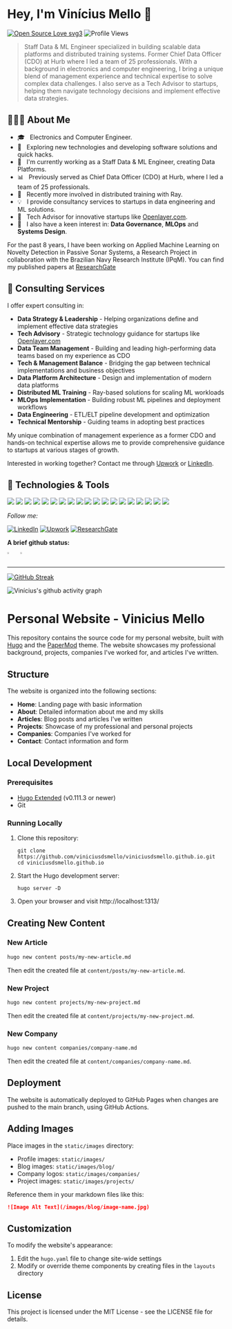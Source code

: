 # Hey, I'm Vinícius Mello 👋

[![Open Source Love svg3](https://badges.frapsoft.com/os/v3/open-source.svg?v=103)](https://github.com/ellerbrock/open-source-badges/)
![Profile Views](https://komarev.com/ghpvc/?username=viniciusdsmello&color=blueviolet)

> Staff Data & ML Engineer specialized in building scalable data platforms and distributed training systems. Former Chief Data Officer (CDO) at Hurb where I led a team of 25 professionals. With a background in electronics and computer engineering, I bring a unique blend of management experience and technical expertise to solve complex data challenges. I also serve as a Tech Advisor to startups, helping them navigate technology decisions and implement effective data strategies.

## 👨🏻‍💻 About Me

- 🎓 &nbsp; Electronics and Computer Engineer.
- 🙂 &nbsp; Exploring new technologies and developing software solutions and quick hacks.
- 💼 &nbsp; I'm currently working as a Staff Data & ML Engineer, creating Data Platforms.
- 📊 &nbsp; Previously served as Chief Data Officer (CDO) at Hurb, where I led a team of 25 professionals.
- 🚀 &nbsp; Recently more involved in distributed training with Ray.
- 💡 &nbsp; I provide consultancy services to startups in data engineering and ML solutions.
- 🔮 &nbsp; Tech Advisor for innovative startups like [Openlayer.com](https://openlayer.com).
- 🤖 &nbsp; I also have a keen interest in: **Data Governance**, **MLOps** and **Systems Design**.  

For the past 8 years, I have been working on Applied Machine Learning on Novelty Detection in Passive Sonar Systems, a Research Project in collaboration with the Brazilian Navy Research Institute (IPqM). You can find my published papers at [ResearchGate](https://www.researchgate.net/profile/Vinicius-Mello)

## 🚀 Consulting Services

I offer expert consulting in:

- **Data Strategy & Leadership** - Helping organizations define and implement effective data strategies
- **Tech Advisory** - Strategic technology guidance for startups like [Openlayer.com](https://openlayer.com)
- **Data Team Management** - Building and leading high-performing data teams based on my experience as CDO
- **Tech & Management Balance** - Bridging the gap between technical implementations and business objectives
- **Data Platform Architecture** - Design and implementation of modern data platforms
- **Distributed ML Training** - Ray-based solutions for scaling ML workloads
- **MLOps Implementation** - Building robust ML pipelines and deployment workflows
- **Data Engineering** - ETL/ELT pipeline development and optimization
- **Technical Mentorship** - Guiding teams in adopting best practices

My unique combination of management experience as a former CDO and hands-on technical expertise allows me to provide comprehensive guidance to startups at various stages of growth.

Interested in working together? Contact me through [Upwork](https://www.upwork.com/freelancers/~019eb14406aa6dc933) or [LinkedIn](https://www.linkedin.com/in/viniciusdsmello/).

## 🔧 Technologies & Tools

![](https://img.shields.io/badge/OS-Linux-informational?style=flat&logo=linux&logoColor=white&color=blueviolet)
![](https://img.shields.io/badge/Editor-VS_Code-informational?style=flat&logo=visual-studio-code&logoColor=white&color=blueviolet)
![](https://img.shields.io/badge/Code-Python-informational?style=flat&logo=python&logoColor=white&color=blueviolet)
![](https://img.shields.io/badge/Shell-Bash-informational?style=flat&logo=gnu-bash&logoColor=white&color=blueviolet)
![](https://img.shields.io/badge/Tools-PostgreSQL-informational?style=flat&logo=postgresql&logoColor=white&color=blueviolet)
![](https://img.shields.io/badge/Tools-MySQL-informational?style=flat&logo=mysql&logoColor=white&color=blueviolet)
![](https://img.shields.io/badge/Tools-Docker-informational?style=flat&logo=docker&logoColor=white&color=blueviolet)
![](https://img.shields.io/badge/Tools-GCP-informational?style=flat&logo=google&logoColor=white&color=blueviolet)
![](https://img.shields.io/badge/Tools-AWS-informational?style=flat&logo=amazon&logoColor=white&color=blueviolet)
![](https://img.shields.io/badge/Tools-Ray-informational?style=flat&logo=ray&logoColor=white&color=blueviolet)
![](https://img.shields.io/badge/ML-PyTorch-informational?style=flat&logo=pytorch&logoColor=white&color=blueviolet)
![](https://img.shields.io/badge/ML-TensorFlow-informational?style=flat&logo=tensorflow&logoColor=white&color=blueviolet)
![](https://img.shields.io/badge/Data-Spark-informational?style=flat&logo=apache-spark&logoColor=white&color=blueviolet)
![](https://img.shields.io/badge/Data-Kafka-informational?style=flat&logo=apache-kafka&logoColor=white&color=blueviolet)
![](https://img.shields.io/badge/Data-Airflow-informational?style=flat&logo=apache-airflow&logoColor=white&color=blueviolet)
![](https://img.shields.io/badge/MLOps-MLflow-informational?style=flat&logo=mlflow&logoColor=white&color=blueviolet)
![](https://img.shields.io/badge/Cloud-Kubernetes-informational?style=flat&logo=kubernetes&logoColor=white&color=blueviolet)
![](https://img.shields.io/badge/Leadership-DataStrategy-informational?style=flat&logo=strategy&logoColor=white&color=blueviolet)
![](https://img.shields.io/badge/Management-TeamLeadership-informational?style=flat&logo=microsoft-teams&logoColor=white&color=blueviolet)

<i>Follow me:</i><br>

[![LinkedIn](https://img.shields.io/badge/-LINKEDIN-0077B5?style=for-the-badge&logo=linkedin&logoColor=white)](https://www.linkedin.com/in/viniciusdsmello/)
[![Upwork](https://img.shields.io/badge/-UPWORK-6FDA44?style=for-the-badge&logo=upwork&logoColor=white)](https://www.upwork.com/freelancers/~019eb14406aa6dc933)
[![ResearchGate](https://img.shields.io/badge/-RESEARCHGATE-00CCBB?style=for-the-badge&logo=researchgate&logoColor=white)](https://www.researchgate.net/profile/Vinicius-Mello)


<!-- ## 📂 Featured Projects -->


<!-- Replace 'your-best-repo' and 'another-great-repo' with your actual repositories -->


**A brief github status:** 

<div style="display: flex; flex-wrap: wrap; gap: 10px;">
  <a href="https://github.com/anuraghazra/github-readme-stats">
    <img width="45%" src="https://github-readme-stats.vercel.app/api/top-langs/?username=viniciusdsmello&hide=javascript,html,css&theme=onedark" />
  </a>

  <a href="https://github.com/anuraghazra/github-readme-stats">
    <img width="45%" src="https://github-readme-stats.vercel.app/api?username=viniciusdsmello&show_icons=true&theme=onedark" />
  </a>
</div>

---

[![GitHub Streak](https://github-readme-streak-stats.herokuapp.com/?user=viniciusdsmello&theme=onedark)](https://git.io/streak-stats)

![Vinícius's github activity graph](https://github-readme-activity-graph.vercel.app/graph?username=viniciusdsmello&theme=react-dark)

# Personal Website - Vinicius Mello

This repository contains the source code for my personal website, built with [Hugo](https://gohugo.io/) and the [PaperMod](https://github.com/adityatelange/hugo-PaperMod) theme. The website showcases my professional background, projects, companies I've worked for, and articles I've written.

## Structure

The website is organized into the following sections:

- **Home**: Landing page with basic information
- **About**: Detailed information about me and my skills
- **Articles**: Blog posts and articles I've written
- **Projects**: Showcase of my professional and personal projects
- **Companies**: Companies I've worked for
- **Contact**: Contact information and form

## Local Development

### Prerequisites

- [Hugo Extended](https://gohugo.io/installation/) (v0.111.3 or newer)
- Git

### Running Locally

1. Clone this repository:
   ```
   git clone https://github.com/viniciusdsmello/viniciusdsmello.github.io.git
   cd viniciusdsmello.github.io
   ```

2. Start the Hugo development server:
   ```
   hugo server -D
   ```

3. Open your browser and visit http://localhost:1313/

## Creating New Content

### New Article

```bash
hugo new content posts/my-new-article.md
```

Then edit the created file at `content/posts/my-new-article.md`.

### New Project

```bash
hugo new content projects/my-new-project.md
```

Then edit the created file at `content/projects/my-new-project.md`.

### New Company

```bash
hugo new content companies/company-name.md
```

Then edit the created file at `content/companies/company-name.md`.

## Deployment

The website is automatically deployed to GitHub Pages when changes are pushed to the main branch, using GitHub Actions.

## Adding Images

Place images in the `static/images` directory:

- Profile images: `static/images/`
- Blog images: `static/images/blog/`
- Company logos: `static/images/companies/`
- Project images: `static/images/projects/`

Reference them in your markdown files like this:
```markdown
![Image Alt Text](/images/blog/image-name.jpg)
```

## Customization

To modify the website's appearance:

1. Edit the `hugo.yaml` file to change site-wide settings
2. Modify or override theme components by creating files in the `layouts` directory

## License

This project is licensed under the MIT License - see the LICENSE file for details.

